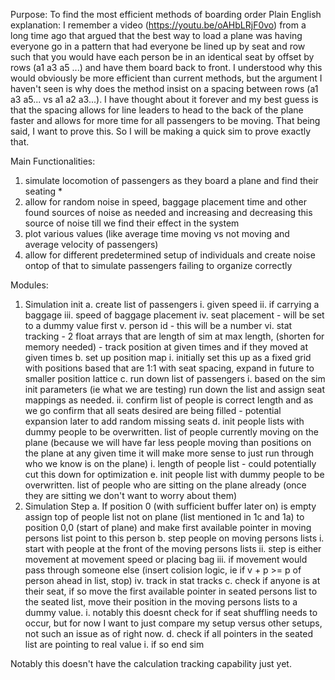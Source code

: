 Purpose: 
    To find the most efficient methods of boarding order
Plain English explanation: 
    I remember a video (https://youtu.be/oAHbLRjF0vo) from a long time ago that argued that the best way to load a plane was having everyone go in a pattern that had everyone be lined up by seat and row such that you would have each person be in an identical seat by offset by rows (a1 a3 a5 ...) and have them board back to front. I understood why this would obviously be more efficient than current methods, but the argument I haven't seen is why does the method insist on a spacing between rows (a1 a3 a5... vs a1 a2 a3...). I have thought about it forever and my best guess is that the spacing allows for line leaders to head to the back of the plane faster and allows for more time for all passengers to be moving. That being said, I want to prove this. So I will be making a quick sim to prove exactly that.

Main Functionalities:
1. simulate locomotion of passengers as they board a plane and find their seating *
2. allow for random noise in speed, baggage placement time and other found sources of noise as needed and increasing and decreasing this source of noise till we find their effect in the system
3. plot various values (like average time moving vs not moving and average velocity of passengers)
4. allow for different predetermined setup of individuals and create noise ontop of that to simulate passengers failing to organize correctly 


Modules:
1. Simulation init
    a. create list of passengers
        i.   given speed
        ii.  if carrying a baggage
        iii. speed of baggage placement
        iv.  seat placement - will be set to a dummy value first
        v.   person id - this will be a number
        vi.  stat tracking
                - 2 float arrays that are length of sim at max length, (shorten for memory needed)
                - track position at given times and if they moved at given times
    b. set up position map
        i. initially set this up as a fixed grid with positions based that are 1:1 with seat spacing, expand in future to smaller position lattice
    c. run down list of passengers
        i. based on the sim init parameters (ie what we are testing) run down the list and assign seat mappings as needed.
        ii. confirm list of people is correct length and as we go confirm that all seats desired are being filled
            - potential expansion later to add random missing seats
    d. init people lists with dummy people to be overwritten. list of people currently moving on the plane (because we will have far less people moving than positions on the plane at any given time it will make more sense to just run through who we know is on the plane)
        i. length of people list - could potentially cut this down for optimization
    e. init people list with dummy people to be overwritten. list of people who are sitting on the plane already (once they are sitting we don't want to worry about them)
2. Simulation Step
    a. If position 0 (with sufficient buffer later on) is empty assign top of people list not on plane (list mentioned in 1c and 1a) to position 0,0 (start of plane) and make first available pointer in moving persons list point to this person
    b. step people on moving persons lists
        i.   start with people at the front of the moving persons lists
        ii.  step is either movement at movement speed or placing bag
        iii. if movement would pass through someone else (insert colision logic, ie if v + p >= p of person ahead in list, stop)
        iv.  track in stat tracks 
    c. check if anyone is at their seat, if so move the first available pointer in seated persons list to the seated list, move their position in the moving persons lists to a dummy value.
        i. notably this doesnt check for if seat shuffling needs to occur, but for now I want to just compare my setup versus other setups, not such an issue as of right now.
    d. check if all pointers in the seated list are pointing to real value
        i. if so end sim

Notably this doesn't have the calculation tracking capability just yet. 
